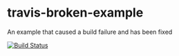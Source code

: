# travis-broken-example

An example that caused a build failure and has been fixed

[![Build Status](https://travis-ci.org/jekuno/travis-broken-example.svg?branch=master)](https://travis-ci.org/jekuno/travis-broken-example)
